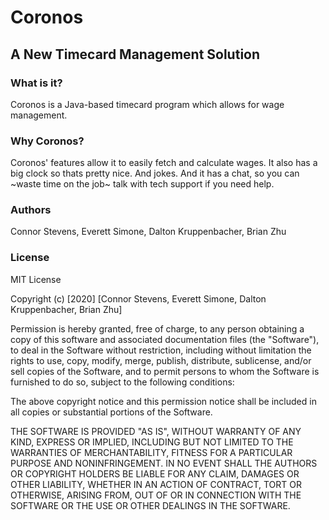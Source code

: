 # Coronos
## A New Timecard Management Solution

### What is it?
Coronos is a Java-based timecard program which allows for wage management.


### Why Coronos?
Coronos' features allow it to easily fetch and calculate wages. It also has a big clock so thats pretty nice. And jokes. And it has a chat, so you can ~waste time on the job~ talk with tech support if you need help.

### Authors
Connor Stevens, Everett Simone, Dalton Kruppenbacher, Brian Zhu


### License
MIT License

Copyright (c) [2020] [Connor Stevens, Everett Simone, Dalton Kruppenbacher, Brian Zhu]

Permission is hereby granted, free of charge, to any person obtaining a copy
of this software and associated documentation files (the "Software"), to deal
in the Software without restriction, including without limitation the rights
to use, copy, modify, merge, publish, distribute, sublicense, and/or sell
copies of the Software, and to permit persons to whom the Software is
furnished to do so, subject to the following conditions:

The above copyright notice and this permission notice shall be included in all
copies or substantial portions of the Software.

THE SOFTWARE IS PROVIDED "AS IS", WITHOUT WARRANTY OF ANY KIND, EXPRESS OR
IMPLIED, INCLUDING BUT NOT LIMITED TO THE WARRANTIES OF MERCHANTABILITY,
FITNESS FOR A PARTICULAR PURPOSE AND NONINFRINGEMENT. IN NO EVENT SHALL THE
AUTHORS OR COPYRIGHT HOLDERS BE LIABLE FOR ANY CLAIM, DAMAGES OR OTHER
LIABILITY, WHETHER IN AN ACTION OF CONTRACT, TORT OR OTHERWISE, ARISING FROM,
OUT OF OR IN CONNECTION WITH THE SOFTWARE OR THE USE OR OTHER DEALINGS IN THE
SOFTWARE. 
